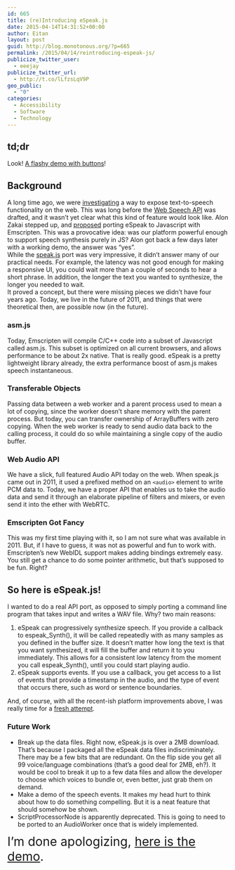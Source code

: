 ```yaml
---
id: 665
title: (re)Introducing eSpeak.js
date: 2015-04-14T14:31:52+00:00
author: Eitan
layout: post
guid: http://blog.monotonous.org/?p=665
permalink: /2015/04/14/reintroducing-espeak-js/
publicize_twitter_user:
  - eeejay
publicize_twitter_url:
  - http://t.co/lLfzsLqV9P
geo_public:
  - "0"
categories:
  - Accessibility
  - Software
  - Technology
---
```

## td;dr

Look! [A flashy demo with buttons](http://eeejay.github.io/espeak/emscripten/espeak.html)!

## Background

A long time ago, we were [investigating](https://bugzilla.mozilla.org/show_bug.cgi?id=525444) a way to expose text-to-speech functionality on the web. This was long before the [Web Speech API](https://dvcs.w3.org/hg/speech-api/raw-file/tip/speechapi.html) was drafted, and it wasn&#8217;t yet clear what this kind of feature would look like. Alon Zakai stepped up, and [proposed](https://bugzilla.mozilla.org/show_bug.cgi?id=525444#c22http://) porting eSpeak to Javascript with Emscripten. This was a provocative idea: was our platform powerful enough to support speech synthesis purely in JS? Alon got back a few days later with a working demo, the answer was &#8220;yes&#8221;.  
While the [speak.js](https://github.com/kripken/speak.js) port was very impressive, it didn&#8217;t answer many of our practical needs. For example, the latency was not good enough for making a responsive UI, you could wait more than a couple of seconds to hear a short phrase. In addition, the longer the text you wanted to synthesize, the longer you needed to wait.  
It proved a concept, but there were missing pieces we didn&#8217;t have four years ago. Today, we live in the future of 2011, and things that were theoretical then, are possible now (in the future).

### asm.js

Today, Emscripten will compile C/C++ code into a subset of Javascript called asm.js. This subset is optimized on all current browsers, and allows performance to be about 2x native. That is really good. eSpeak is a pretty lightweight library already, the extra performance boost of asm.js makes speech instantaneous.

### Transferable Objects

Passing data between a web worker and a parent process used to mean a lot of copying, since the worker doesn&#8217;t share memory with the parent process. But today, you can transfer ownership of ArrayBuffers with zero copying. When the web worker is ready to send audio data back to the calling process, it could do so while maintaining a single copy of the audio buffer.

### Web Audio API

We have a slick, full featured Audio API today on the web. When speak.js came out in 2011, it used a prefixed method on an `<audio>` element to write PCM data to. Today, we have a proper API that enables us to take the audio data and send it through an elaborate pipeline of filters and mixers, or even send it into the ether with WebRTC.

### Emscripten Got Fancy

This was my first time playing with it, so I am not sure what was available in 2011. But, if I have to guess, it was not as powerful and fun to work with. Emscripten&#8217;s new WebIDL support makes adding bindings extremely easy. You still get a chance to do some pointer arithmetic, but that&#8217;s supposed to be fun. Right?

## So here is eSpeak.js!

I wanted to do a real API port, as opposed to simply porting a command line program that takes input and writes a WAV file. Why? two main reasons:

  1. eSpeak can progressively synthesize speech. If you provide a callback to espeak\_Synth(), it will be called repeatedly with as many samples as you defined in the buffer size. It doesn&#8217;t matter how long the text is that you want synthesized, it will fill the buffer and return it to you immediately. This allows for a consistent low latency from the moment you call espeak\_Synth(), until you could start playing audio.
  2. eSpeak supports events. If you use a callback, you get access to a list of events that provide a timestamp in the audio, and the type of event that occurs there, such as word or sentence boundaries.

And, of course, with all the recent-ish platform improvements above, I was really time for a [fresh attempt](https://github.com/eeejay/espeak/tree/emscripten).

### Future Work

  * Break up the data files. Right now, eSpeak.js is over a 2MB download. That&#8217;s because I packaged all the eSpeak data files indiscriminately. There may be a few bits that are redundant. On the flip side you get all 99 voice/language combinations (that&#8217;s a good deal for 2MB, eh?). It would be cool to break it up to a few data files and allow the developer to choose which voices to bundle or, even better, just grab them on demand.
  * Make a demo of the speech events. It makes my head hurt to think about how to do something compelling. But it is a neat feature that should somehow be shown.
  * ScriptProcessorNode is apparently deprecated. This is going to need to be ported to an AudioWorker once that is widely implemented.

<span style="font-size:200%;">I&#8217;m done apologizing, <a href="http://eeejay.github.io/espeak/emscripten/espeak.html">here is the demo</a>.</span>